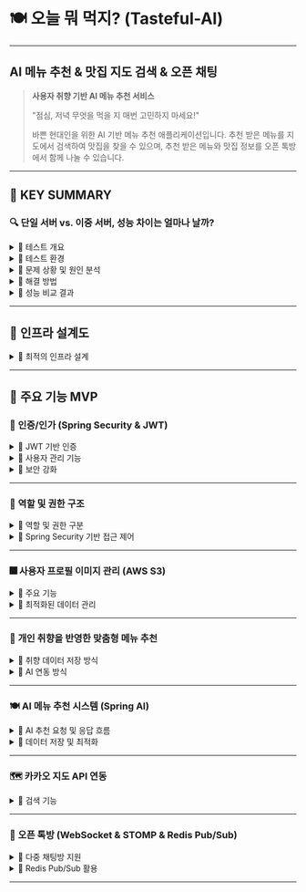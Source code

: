 # 🍽 오늘 뭐 먹지? (Tasteful-AI)

---

## **AI 메뉴 추천 & 맛집 지도 검색 & 오픈 채팅**

> **사용자 취향 기반 AI 메뉴 추천 서비스**
>
> "점심, 저녁 무엇을 먹을 지 매번 고민하지 마세요!"
>
> 바쁜 현대인을 위한 AI 기반 메뉴 추천 애플리케이션입니다. 추천 받은 메뉴를 지도에서 검색하여 맛집을 찾을 수 있으며, 추천 받은 메뉴와 맛집 정보를 오픈 톡방에서 함께 나눌 수 있습니다.

---

## 🍙 KEY SUMMARY

### 🔍 **단일 서버 vs. 이중 서버, 성능 차이는 얼마나 날까?**

<details>
<summary>🔹 테스트 개요</summary>

- Redis 기반 캐싱을 적용한 상태에서 단일 서버와 이중 서버 환경에서의 성능 차이를 측정
- 부하 테스트(Load Test)를 수행하여 트랜잭션 처리 속도를 비교하고, 서버 확장성에 따른 성능 변화를 분석
</details>

<details>
<summary>🔹 테스트 환경</summary>

- JMeter를 사용하여 TPS(Transactions Per Second) 측정
- 테스트 조건
  - User(Concurrent Users) : 200명
  - Duration(Seconds) : 20초
  - Loop Count: 3000
</details>

<details>
<summary>🔹 문제 상황 및 원인 분석</summary>

1. 단일 서버 환경에서 일정 TPS를 유지하다가 특정 시점 이후 성능이 급격히 감소하며 요청 실패
2. CPU 및 메모리 사용량 급증 → 단일 서버의 리소스 한계
3. Redis 캐싱 적용했음에도 서버 부하 증가로 인한 처리 한계
</details>

<details>
<summary>🔹 해결 방법</summary>

- **서버 확장(Scaling Out)** : 기존 단일 서버에서 2개의 서버(이중 인스턴스)로 확장하여 부하 분산
- **로드 밸런서 적용** : 요청을 두 개의 서버에 분산 처리
- 동일한 테스트 조건을 유지하며 TPS 비교 분석
</details>

<details>
<summary>🔹 성능 비교 결과</summary>

| 환경 | 평균 TPS | 최대 TPS | 요청 실패율 |
| --- | --- | --- | --- |
| 단일 서버(1개 인스턴스) | 약 280 TPS | 320 TPS | 66.7% |
| 이중 서버(2개 인스턴스) | 약 540 TPS | 580 TPS | 요청 실패 없음 |
</details>

---

## 🍙 **인프라 설계도**

<details>
<summary>🔧 최적의 인프라 설계</summary>

- **배포 및 CI/CD**
  - GitHub Actions를 활용한 자동 빌드 및 배포
  - Docker 컨테이너 패키징 및 배포

- **프론트엔드**
  - React 기반 프론트엔드 → Amazon CloudFront를 통해 배포
  - Route 53을 이용한 도메인 관리

- **백엔드**
  - Spring Boot 기반 애플리케이션 → AWS EC2에서 실행
  - ALB (Application Load Balancer)로 요청 라우팅

- **데이터베이스 및 캐시**
  - MySQL : 주요 데이터 저장
  - Redis : 캐싱을 통한 성능 최적화

- **클라우드 스토리지**
  - S3 : 이미지 저장 및 관리

- **외부 API**
  - OpenAI GPT-3.5 Turbo : AI 메뉴 추천
  - Kakao Map API : 맛집 검색 기능
</details>

---

## 🍙 **주요 기능 MVP**

### 🔐 **인증/인가 (Spring Security & JWT)**

<details>
<summary>🔹 JWT 기반 인증</summary>

- Access Token 및 Refresh Token 발급
- Redis를 활용한 Refresh Token 저장 및 만료 관리
- 로그아웃 시 Redis 블랙리스트 등록
</details>

<details>
<summary>🔹 사용자 관리 기능</summary>

- 회원가입 및 비밀번호 암호화 저장
- 비밀번호 변경 및 탈퇴 기능 제공 (Soft Delete 방식)
</details>

<details>
<summary>🔹 보안 강화</summary>

- CORS 정책 적용
- Custom Exception Handling을 통한 보안 강화
- JWT 기반 무상태 인증
</details>

---

### 🪪 **역할 및 권한 구조**

<details>
<summary>🔹 역할 및 권한 구분</summary>

- **관리자(Admin)** : 회원 관리, 채팅방 관리 가능
- **일반 회원(Member)** : AI 추천, 맛집 검색, 채팅 참여 가능
</details>

<details>
<summary>🔹 Spring Security 기반 접근 제어</summary>

- JWT를 활용하여 사용자 권한 검증
- 관리자는 추가적인 권한 체크 적용
</details>

---

### 🎆 **사용자 프로필 이미지 관리 (AWS S3)**

<details>
<summary>🔹 주요 기능</summary>

- S3에 이미지 저장, 다운로드 및 삭제 지원
- Presigned URL을 활용한 보안 강화
</details>

<details>
<summary>🔹 최적화된 데이터 관리</summary>

- CDN 활용하여 빠른 이미지 로딩
- S3 Intelligent-Tiering 적용으로 스토리지 비용 최적화
</details>

---

### 🍱 **개인 취향을 반영한 맞춤형 메뉴 추천**

<details>
<summary>🔹 취향 데이터 저장 방식</summary>

- 사용자 취향 데이터를 5개 카테고리로 관리
- MySQL & Redis 활용하여 빠른 조회 성능 제공
</details>

<details>
<summary>🔹 AI 연동 방식</summary>

- 취향 데이터를 OpenAI 프롬프트에 포함하여 맞춤형 추천
- AI 응답을 JSON으로 변환 및 Redis 캐싱 적용
</details>

---

### 🍽 **AI 메뉴 추천 시스템 (Spring AI)**

<details>
<summary>🔹 AI 추천 요청 및 응답 흐름</summary>

- OpenAI API 호출 및 JSON 형식 데이터 반환
- Redis를 활용한 요청 제한 (하루 10회)
</details>

<details>
<summary>🔹 데이터 저장 및 최적화</summary>

- MySQL에 추천 내역 저장 후 Redis 캐싱
</details>

---

### 🗺 **카카오 지도 API 연동**

<details>
<summary>🔹 검색 기능</summary>

- 현재 위치 기반 맛집 검색
- 키워드 기반 식당명 검색
</details>

---

### 📨 **오픈 톡방 (WebSocket & STOMP & Redis Pub/Sub)**

<details>
<summary>🔹 다중 채팅방 지원</summary>

- 관리자(Admin) : 채팅방 생성 및 삭제 가능
- 일반 회원(Member) : 채팅방 참여 가능
</details>

<details>
<summary>🔹 Redis Pub/Sub 활용</summary>

- 다중 서버 환경에서도 원활한 메시지 처리
- 최신 메시지 50개 Redis 캐싱
</details>

---
